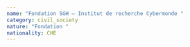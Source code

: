 ```yaml
---
name: "Fondation SGH – Institut de recherche Cybermonde "
category: civil_society
nature: "Fondation "
nationality: CHE
---
```

    